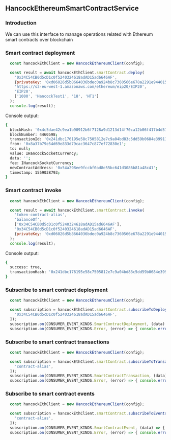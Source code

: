 ## HancockEthereumSmartContractService

### Introduction

We can use this interface to manage operations related with Ethereum smart contracts over blockchain

### Smart contract deployment

```javascript
  const hancockEthClient = new HancockEthereumClient(config);

  const result = await hancockEthClient.smartContract.deploy(
    '0x34C54CB0d5cD1c0f5240324618adAD15ad6646AF',
    {privateKey: '0xd06026d5b8664036bdec0a924b8c7360566e678a2291e9440156365b040a7b83'},
    'https://s3-eu-west-1.amazonaws.com/ethereum/eip20/EIP20',
    'EIP20',
    ['1000', 'HancockTest1', '18', 'HT1']
  );
  console.log(result);

```

Console output:
```bash
{
  blockHash: '0x4c5dae42c9ea1b90912b6f7128a9d1213d14f70ca12b06f417b4d519b8cfe543';
  blockNumber: 4460598;
  transactionId: '0x241dbc176195e58c7505812e7c9a04bd83c5dd59b0684e39911f88bedce5c6bf';
  from: '0x8a37b79e54d69e833d79cac3647c877ef72830e1';
  to: null;
  value: IHancockSocketCurrency;
  data: '';
  fee: IHancockSocketCurrency;
  newContractAddress: '0x54a298ee9fccbf0ad8e55bc641d3086b81a48c41';
  timestamp: 1559038793;
}
```

### Smart contract invoke

```javascript
  const hancockEthClient = new HancockEthereumClient(config);

  const result = await hancockEthClient.smartContract.invoke(
    'token-contract-alias',
    'balanceOf',
    ['0x34C54CB0d5cD1c0f5240324618adAD15ad6646AF'],
    '0x34C54CB0d5cD1c0f5240324618adAD15ad6646AF',
    {privateKey: '0xd06026d5b8664036bdec0a924b8c7360566e678a2291e9440156365b040a7b83'}
  );
  console.log(result);

```

Console output:
```bash
{
  success: true,
  transactionHash: '0x241dbc176195e58c7505812e7c9a04bd83c5dd59b0684e39911f88bedce5c6bf'
}
```

### Subscribe to smart contract deployment

```javascript
  const hancockEthClient = new HancockEthereumClient(config);

  const subscription = hancockEthClient.smartContract.subscribeToDeployments([
    '0x34C54CB0d5cD1c0f5240324618adAD15ad6646AF',
  ]);
  subscription.on(CONSUMER_EVENT_KINDS.SmartContractDeployment, (data) => { console.log(data) });
  subscription.on(CONSUMER_EVENT_KINDS.Error, (error) => { console.error(error) });

```

### Subscribe to smart contract transactions

```javascript
  const hancockEthClient = new HancockEthereumClient(config);

  const subscription = hancockEthClient.smartContract.subscribeToTransactions([
    'contract-alias',
  ]);
  subscription.on(CONSUMER_EVENT_KINDS.SmartContractTransaction, (data) => { console.log(data) });
  subscription.on(CONSUMER_EVENT_KINDS.Error, (error) => { console.error(error) });

```

### Subscribe to smart contract events

```javascript
  const hancockEthClient = new HancockEthereumClient(config);

  const subscription = hancockEthClient.smartContract.subscribeToEvents([
    'contract-alias',
  ]);
  subscription.on(CONSUMER_EVENT_KINDS.SmartContractEvent, (data) => { console.log(data) });
  subscription.on(CONSUMER_EVENT_KINDS.Error, (error) => { console.error(error) });

```
